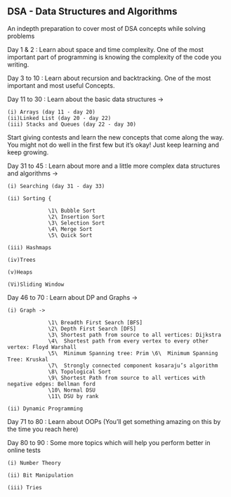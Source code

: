 ## DSA - Data Structures and Algorithms

An indepth preparation to cover most of DSA concepts while solving problems

Day 1 & 2 : Learn about space and time complexity. One of the most important part of programming is knowing the complexity of the code you writing.

Day 3 to 10 : Learn about recursion and backtracking. One of the most important and most useful Concepts.

Day 11 to 30 : Learn about the basic data structures ->

    (i) Arrays (day 11 - day 20)
    (ii)Linked List (day 20 - day 22)
    (iii) Stacks and Queues (day 22 - day 30)

Start giving contests and learn the new concepts that come along the way. You might not do well in the first few but it’s okay! Just keep learning and keep growing.

Day 31 to 45 : Learn about more and a little more complex data structures and algorithms ->

    (i) Searching (day 31 - day 33)

    (ii) Sorting {

                 \1\ Bubble Sort 
                 \2\ Insertion Sort 
                 \3\ Selection Sort 
                 \4\ Merge Sort 
                 \5\ Quick Sort 

    (iii) Hashmaps  

    (iv)Trees 

    (v)Heaps 

    (Vi)Sliding Window 

Day 46 to 70 : Learn about DP and Graphs ->

    (i) Graph ->

                 \1\ Breadth First Search [BFS]  
                 \2\ Depth First Search [DFS] 
                 \3\ Shortest path from source to all vertices: Dijkstra 
                 \4\  Shortest path from every vertex to every other vertex: Floyd Warshall 
                 \5\  Minimum Spanning tree: Prim \6\  Minimum Spanning Tree: Kruskal  
                 \7\  Strongly connected component kosaraju’s algorithm 
                 \8\ Topological Sort  
                 \9\ Shortest Path from source to all vertices with negative edges: Bellman ford   
                 \10\ Normal DSU   
                 \11\ DSU by rank

    (ii) Dynamic Programming

Day 71 to 80 : Learn about OOPs (You’ll get something amazing on this by the time you reach here)

Day 80 to 90 : Some more topics which will help you perform better in online tests

    (i) Number Theory

    (ii) Bit Manipulation

    (iii) Tries
